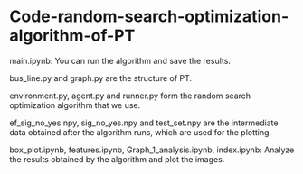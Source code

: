 # Code-random-search-optimization-algorithm-of-PT

main.ipynb: You can run the algorithm and save the results.

bus_line.py and graph.py are the structure of PT.

environment.py, agent.py and runner.py form the random search optimization algorithm that we use.

ef_sig_no_yes.npy, sig_no_yes.npy and test_set.npy are the intermediate data obtained after the algorithm runs, which are used for the plotting.

box_plot.ipynb, features.ipynb, Graph_1_analysis.ipynb, index.ipynb: Analyze the results obtained by the algorithm and plot the images.
